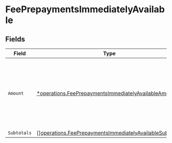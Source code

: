 # FeePrepaymentsImmediatelyAvailable


## Fields

| Field                                                                                                                              | Type                                                                                                                               | Required                                                                                                                           | Description                                                                                                                        |
| ---------------------------------------------------------------------------------------------------------------------------------- | ---------------------------------------------------------------------------------------------------------------------------------- | ---------------------------------------------------------------------------------------------------------------------------------- | ---------------------------------------------------------------------------------------------------------------------------------- |
| `Amount`                                                                                                                           | [*operations.FeePrepaymentsImmediatelyAvailableAmount](../../models/operations/feeprepaymentsimmediatelyavailableamount.md)        | :heavy_minus_sign:                                                                                                                 | In v2 endpoints, monetary amounts are represented as objects with a `currency` and `value` field.                                  |
| `Subtotals`                                                                                                                        | [][operations.FeePrepaymentsImmediatelyAvailableSubtotal2](../../models/operations/feeprepaymentsimmediatelyavailablesubtotal2.md) | :heavy_minus_sign:                                                                                                                 | N/A                                                                                                                                |